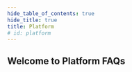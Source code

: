 ```yaml
---
hide_table_of_contents: true
hide_title: true
title: Platform
# id: platform
---
```


<!-- # Platform -->

<!-- Custom component -->

## Welcome to Platform FAQs
